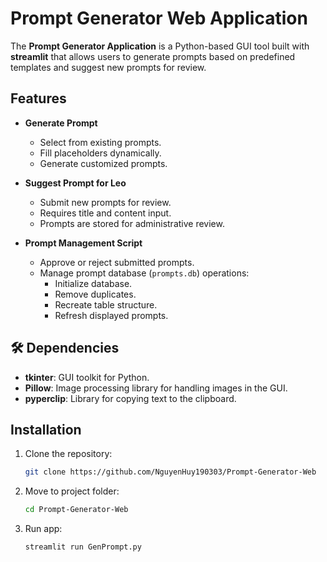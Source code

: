 # Prompt Generator Web Application

The **Prompt Generator Application** is a Python-based GUI tool built with **streamlit** that allows users to generate prompts based on predefined templates and suggest new prompts for review.
## Features

- **Generate Prompt**
  - Select from existing prompts.
  - Fill placeholders dynamically.
  - Generate customized prompts.

- **Suggest Prompt for Leo**
  - Submit new prompts for review.
  - Requires title and content input.
  - Prompts are stored for administrative review.

- **Prompt Management Script**
  - Approve or reject submitted prompts.
  - Manage prompt database (`prompts.db`) operations:
    - Initialize database.
    - Remove duplicates.
    - Recreate table structure.
    - Refresh displayed prompts.

## 🛠️ Dependencies

- **tkinter**: GUI toolkit for Python.
- **Pillow**: Image processing library for handling images in the GUI.
- **pyperclip**: Library for copying text to the clipboard.

## Installation

1. Clone the repository:

   ```bash
   git clone https://github.com/NguyenHuy190303/Prompt-Generator-Web
1. Move to project folder:

   ```bash
   cd Prompt-Generator-Web
3. Run app:

   ```bash
   streamlit run GenPrompt.py
